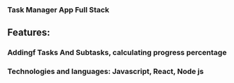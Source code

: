 ### Task Manager App Full Stack

## Features:

### Addingf Tasks And Subtasks, calculating progress percentage

### Technologies and languages: Javascript, React, Node js
